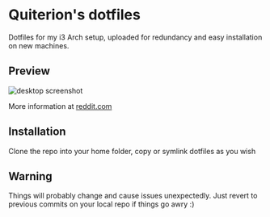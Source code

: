 # Quiterion's dotfiles
Dotfiles for my i3 Arch setup, uploaded for redundancy and easy installation on new machines.

## Preview
![desktop screenshot](https://imgur.com/sHUuHen)

More information at [reddit.com](https://www.reddit.com/r/unixporn/comments/eahvtx/i3gaps_vapor/)
## Installation
Clone the repo into your home folder, copy or symlink dotfiles as you wish

## Warning
Things will probably change and cause issues unexpectedly. Just revert to previous commits on your local repo if things go awry :)

